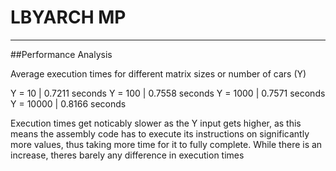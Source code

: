 # LBYARCH MP
___________________________________________________

##Performance Analysis

Average execution times for different matrix sizes or number of cars (Y)

Y = 10     | 0.7211	seconds
Y = 100    | 0.7558 seconds
Y = 1000   | 0.7571 seconds
Y = 10000  | 0.8166 seconds

Execution times get noticably slower as the Y input gets higher, as this means the assembly code has to execute its instructions on significantly more values, thus taking more time for it to fully complete. While there is an increase, theres barely any difference in execution times 
